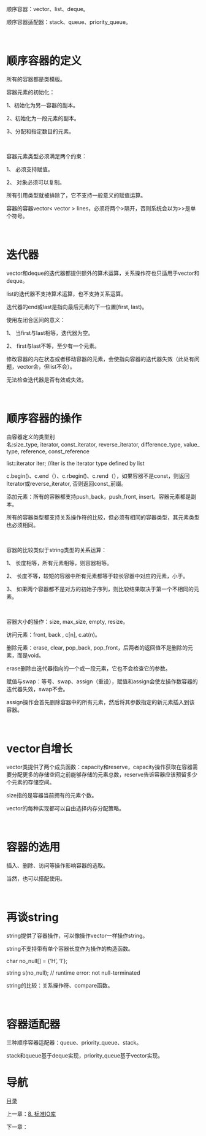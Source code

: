 顺序容器：vector、list、deque。

顺序容器适配器：stack、queue、priority_queue。

 

# 顺序容器的定义

所有的容器都是类模版。

容器元素的初始化：

1、初始化为另一容器的副本。

2、初始化为一段元素的副本。

3、分配和指定数目的元素。

 

容器元素类型必须满足两个约束：

1、 必须支持赋值。

2、 对象必须可以复制。

所有引用类型就被排除了，它不支持一般意义的赋值运算。

容器的容器vector< vector<string> > lines，必须将两个>隔开，否则系统会以为>>是单个符号。

 

# 迭代器

vector和deque的迭代器都提供额外的算术运算，关系操作符也只适用于vector和deque。

list的迭代器不支持算术运算，也不支持关系运算。

迭代器的end或last是指向最后元素的下一位置[first, last)。

使用左闭合区间的意义：

1、 当first与last相等，迭代器为空。

2、 first与last不等，至少有一个元素。

修改容器的内在状态或者移动容器的元素，会使指向容器的迭代器失效（此处有问题，vector会，但list不会）。

无法检查迭代器是否有效或失效。

 

# 顺序容器的操作

由容器定义的类型别名:size_type, iterator, const_iterator, reverse_iterator, difference_type, value_type, reference, const_reference

list<string>::iterator iter; //iter is the iterator type defined by list<string>

c.begin()、c.end（）、c.rbegin()、c.rend（），如果容器不是const，则返回Iterator或reverse_iterator, 否则返回const_前缀。

添加元素：所有的容器都支持push_back，push_front, insert。容器元素都是副本。

所有的容器类型都支持关系操作符的比较，但必须有相同的容器类型，其元素类型也必须相同。

 

容器的比较类似于string类型的关系运算：

1、 长度相等，所有元素相等，则容器相等。

2、 长度不等，较短的容器中所有元素都等于较长容器中对应的元素，小于。

3、 如果两个容器都不是对方的初始子序列，则比较结果取决于第一个不相同的元素。

 

容器大小的操作：size, max_size, empty, resize。

访问元素：front, back , c[n], c.at(n)。

删除元素：erase, clear, pop_back, pop_front，后两者的返回值不是删除的元素，而是void。

erase删除由迭代器指向的一个或一段元素，它也不会检查它的参数。

赋值与swap：等号、swap、assign（重设），赋值和assign会使左操作数容器的迭代器失效，swap不会。

assign操作会首先删除容器中的所有元素，然后将其参数指定的新元素插入到该容器。

 

# vector自增长

vector类提供了两个成员函数：capacity和reserve，capacity操作获取在容器需要分配更多的存储空间之前能够存储的元素总数，reserve告诉容器应该预留多少个元素的存储空间。

size指的是容器当前拥有的元素个数。

vector的每种实现都可以自由选择内存分配策略。

 

# 容器的选用

插入、删除、访问等操作影响容器的选取。

当然，也可以搭配使用。

 

# 再谈string

string提供了容器操作，可以像操作vector一样操作string。

string不支持带有单个容器长度作为操作的构造函数。

char no_null[] = {‘H’, ‘I’};

string s(no_null); // runtime error: not null-terminated

string的比较：关系操作符、compare函数。

 

# 容器适配器

三种顺序容器适配器：queue、priority_queue、stack。

stack和queue基于deque实现，priority_queue基于vector实现。

# 导航

[目录](README.md)

上一章：[8. 标准IO库](8. 标准IO库.md)

下一章：

